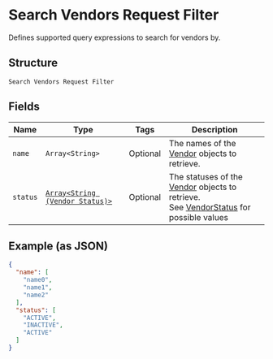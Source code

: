 
# Search Vendors Request Filter

Defines supported query expressions to search for vendors by.

## Structure

`Search Vendors Request Filter`

## Fields

| Name | Type | Tags | Description |
|  --- | --- | --- | --- |
| `name` | `Array<String>` | Optional | The names of the [Vendor](../../doc/models/vendor.md) objects to retrieve. |
| `status` | [`Array<String (Vendor Status)>`](../../doc/models/vendor-status.md) | Optional | The statuses of the [Vendor](../../doc/models/vendor.md) objects to retrieve.<br>See [VendorStatus](../../#type-vendorstatus) for possible values |

## Example (as JSON)

```json
{
  "name": [
    "name0",
    "name1",
    "name2"
  ],
  "status": [
    "ACTIVE",
    "INACTIVE",
    "ACTIVE"
  ]
}
```

